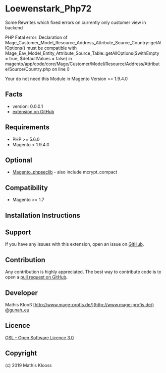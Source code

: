Loewenstark_Php72
=====================
Some Rewrites which fixed errors on currently only customer view in backend

PHP Fatal error:  Declaration of Mage_Customer_Model_Resource_Address_Attribute_Source_Country::getAllOptions() must be compatible with Mage_Eav_Model_Entity_Attribute_Source_Table::getAllOptions($withEmpty = true, $defaultValues = false) in magento/app/code/core/Mage/Customer/Model/Resource/Address/Attribute/Source/Country.php on line 0

Your do not need this Module in Magento Version >= 1.9.4.0

Facts
-----
- version: 0.0.0.1
- [extension on GitHub](https://github.com/mklooss/Loewenstark_Php72)

Requirements
------------
- PHP >= 5.6.0
- Magento < 1.9.4.0

Optional
--------
 - [Magento_phpseclib](https://github.com/mklooss/Magento_phpseclib) - also include mcrypt_compact

Compatibility
-------------
- Magento >= 1.7

Installation Instructions
-------------------------

Support
-------
If you have any issues with this extension, open an issue on [GitHub](https://github.com/mklooss/Loewenstark_Php72/issues).

Contribution
------------
Any contribution is highly appreciated. The best way to contribute code is to open a [pull request on GitHub](https://help.github.com/articles/using-pull-requests).

Developer
---------
Mathis Klooß
[http://www.mage-profis.de/](http://www.mage-profis.de/)
[@gunah_eu](https://twitter.com/gunah_eu)

Licence
-------
[OSL - Open Software Licence 3.0](http://opensource.org/licenses/osl-3.0.php)

Copyright
---------
(c) 2019 Mathis Klooss
